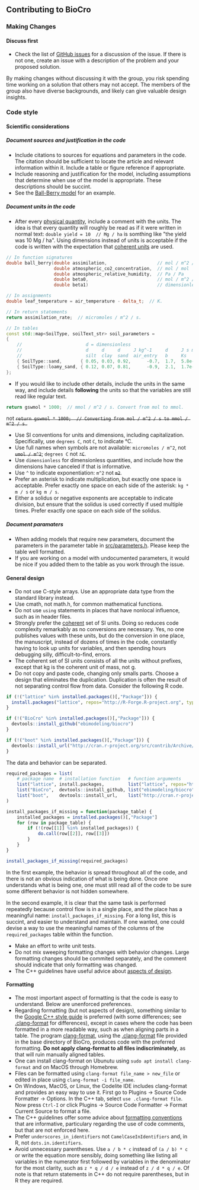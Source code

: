 ## Contributing to BioCro

### Making Changes

#### Discuss first
* Check the list of [GitHub issues](https://github.com/ebimodeling/biocro-dev/issues) for a discussion of the issue. If there is not one, create an issue with a description of the problem and your proposed solution.

 By making changes without discussing it with the group, you risk spending time working on a solution that others may not accept. The members of the group also have diverse backgrounds, and likely can give valuable design insights.

### Code style

#### Scientific considerations

##### Document sources and justification in the code
* Include citations to sources for equations and parameters in the code. The citation should be sufficient to locate the article and relevant information within it. Include a table or figure reference if appropriate.
* Include reasoning and justification for the model, including assumptions that determine when use of the model is appropriate.  These descriptions should be succint.
* See the [Ball-Berry model](../src/module_library/ball_berry.cpp) for an example.

##### Document units in the code
* After every [physical quantity](https://en.wikipedia.org/wiki/Physical_quantity), include a comment with the units. The idea is that every quantity will roughly be read as if it were written in normal text: ```double yield = 10  // Mg / ha``` is somthing like "the yield was 10 Mg / ha". Using dimensions instead of units is acceptable if the code is written with the expectation that [coherent units](https://en.wikipedia.org/wiki/Coherence_%28units_of_measurement%29) are used.

 ```c++
 // In function signatures
 double ball_berry(double assimilation,                   // mol / m^2 / s
                   double atmospheric_co2_concentration,  // mol / mol
                   double atmospheric_relative_humidity,  // Pa / Pa
                   double beta0,                          // mol / m^2 / s
                   double beta1)                          // dimensionless from [mol / m^2 / s] / [mol / m^2 / s]

 // In assignments
 double leaf_temperature = air_temperature - delta_t;  // K.

 // In return statements
 return assimilation_rate;  // micromoles / m^2 / s.

 // In tables
 const std::map<SoilType, soilText_str> soil_parameters =
 {
     //                        d = dimensionless
     //                        d     d     d     J kg^-1     d     J s m^-3     d     d      d     Mg m^-3
     //                        silt  clay  sand  air_entry   b     Ks           satur fieldc wiltp bulk_density
     { SoilType::sand,       { 0.05, 0.03, 0.92,      -0.7,  1.7,  5.8e-3,      0.87, 0.09,  0.03, 1.60 } },
     { SoilType::loamy_sand, { 0.12, 0.07, 0.81,      -0.9,  2.1,  1.7e-3,      0.72, 0.13,  0.06, 1.55 } },
 };
 ```
* If you would like to include other details, include the units in the same way, and include details **following** the units so that the variables are still read like regular text.

 ```c++
 return gswmol * 1000;  // mmol / m^2 / s. Convert from mol to mmol.
 ```
 not ~~`return gswmol * 1000;  // Converting from mol / m^2 / s to mmol / m^2 / s.`~~
* Use SI conventions for units and dimensions, including capitalization. Specifically, use `degrees C`, not `C`, to indicate &deg;C.
* Use full names when symbols are not available: `micromoles / m^2`, not ~~`umol / m^2`~~; `degrees C` not ~~``*C``~~.
* Use `dimensionless` for dimensionless quantities, and include how the dimensions have canceled if that is informative.
* Use `^` to indicate exponentiation: `m^2` not ~~`m2`~~.
* Prefer an asterisk to indicate multiplication, but exactly one space is acceptable. Prefer exactly one space on each side of the asterisk: `kg * m / s` or `kg m / s`.
* Either a solidus or negative exponents are acceptable to indicate division, but ensure that the solidus is used correctly if used multiple times. Prefer exactly one space on each side of the solidus.

##### Document paramaters
* When adding models that require new parameters, document the parameters in the parameter table in [src/parameters.h](../src/parameters.h). Please keep the table well formatted.
* If you are working on a model with undocumented parameters, it would be nice if you added them to the table as you work through the issue.

#### General design
* Do not use C-style arrays. Use an appropriate data type from the standard library instead.
* Use cmath, not math.h, for common mathematical functions.
* Do not use `using` statements in places that have nonlocal influence, such as in header files.
* Strongly prefer the [coherent](https://en.wikipedia.org/wiki/Coherence_%28units_of_measurement%29) set of SI units. Doing so reduces code complexity remarkably as no conversions are necessary. Yes, no one publishes values with these units, but do the conversion in one place, the manuscript, instead of dozens of times in the code, constantly having to look up units for variables, and then spending hours debugging silly, difficult-to-find, errors.
 * The coherent set of SI units consists of all the units without prefixes, except that kg is the coherent unit of mass, not g.
* Do not copy and paste code, changing only smalls parts. Choose a design that eliminates the duplication. Duplication is often the result of not separating control flow from data. Consider the following R code.

 ```r
 if (!("lattice" %in% installed.packages()[,"Package"])) {
   install.packages("lattice", repos="http://R-Forge.R-project.org", type="source")
 }

 if (!("BioCro" %in% installed.packages()[,"Package"])) {
   devtools::install_github("ebimodeling/biocro")
 }

 if (!("boot" %in% installed.packages()[,"Package"])) {
   devtools::install_url("http://cran.r-project.org/src/contrib/Archive/boot/boot_1.3-7.tar.gz")
 }
 ```

 The data and behavior can be separated.
 ```r
 required_packages = list(
     # package name  # installation function   # function arguments
     list("lattice", install.packages,         list("lattice", repos="http://R-Forge.R-project.org", type="source")),
     list("BioCro",  devtools::install_github, list("ebimodeling/biocro")),
     list("boot",    devtools::install_url,    list("http://cran.r-project.org/src/contrib/Archive/boot/boot_1.3-7.tar.gz"))
 )

 install_packages_if_missing = function(package_table) {
     installed_packages = installed.packages()[,"Package"]
     for (row in package_table) {
         if (!(row[[1]] %in% installed_packages)) {
             do.call(row[[2]], row[[3]])
         }
     }
 }

 install_packages_if_missing(required_packages)
 ```

 In the first example, the behavior is spread throughout all of the code, and there is not an obvious indication of what is being done. Once one understands what is being one, one must still read all of the code to be sure some different behavior is not hidden somewhere.

 In the second example, it is clear that the same task is performed repeatedly because control flow is in a single place, and the place has a meaningful name: `install_packages_if_missing`. For a long list, this is succint, and easier to understand and maintain. If one wanted, one could devise a way to use the meaningful names of the columns of the `required_packages` table within the function.

* Make an effort to write unit tests.
* Do not mix sweeping formatting changes with behavior changes. Large formatting changes should be commited separately, and the comment should indicate that only formatting was changed.
* The C++ guidelines have useful advice about [aspects of design](https://isocpp.github.io/CppCoreGuidelines/CppCoreGuidelines#S-naming).

#### Formatting
* The most important aspect of formatting is that the code is easy to understand. Below are unenforced preferences.
* Regarding formatting (but not aspects of design), something similar to the [Google C++ style guide](https://google.github.io/styleguide/cppguide.html) is preferred (with some differences; see [.clang-format](../.clang-format) for differences), except in cases where the code has been formatted in a more readable way, such as when aligning parts in a table. The program [clang-format](https://clang.llvm.org/docs/ClangFormat.html), using the [.clang-format](../.clang-format) file provided in the base directory of BioCro, produces code with the preferred formatting. **Do not apply clang-format to all files indiscriminately**, as that will ruin manually aligned tables.
 * One can install clang-format on Ubunutu using `sudo apt install clang-format` and on MacOS through Homebrew.
 * Files can be formatted using `clang-format file_name > new_file` or edited in place using `clang-format -i file_name`.
 * On Windows, MacOS, or Linux, the Codelite IDE includes clang-format and provides an easy way to use it. First go to Plugins -> Source Code Formatter -> Options. In the C++ tab, select `use .clang-format file`. Now press `Ctrl-I` or click Plugins -> Source Code Formatter -> Format Current Source to format a file.
* The C++ guidelines offer some advice about [formatting conventions](https://isocpp.github.io/CppCoreGuidelines/CppCoreGuidelines#S-naming) that are informative, particulary regarding the use of code comments, but that are not enforced here.
* Prefer `underscores_in_identifiers` not `CamelCaseInIdentifiers` and, in R, not `dots.in.identifiers`.
* Avoid unnecessary parentheses. Use `a / b * c` instead of `(a / b) * c` or write the equation more sensibly, doing something like listing all variables in the numerator first followed by variables in the denominator for the most clarity, such as `z * q / d / e` instead of `z / d * q / e`. Of note is that return statements in C++ do not require parentheses, but in R they are required.
